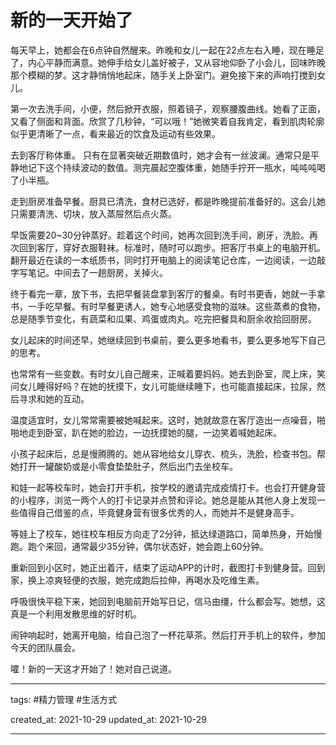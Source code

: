 # 新的一天开始了

每天早上，她都会在6点钟自然醒来。昨晚和女儿一起在22点左右入睡，现在睡足了，内心平静而满意。她伸手给女儿盖好被子，又从容地仰卧了小会儿，回味昨晚那个模糊的梦。这才静悄悄地起床，随手关上卧室门。避免接下来的声响打搅到女儿。

第一次去洗手间，小便，然后掀开衣服，照着镜子，观察腰腹曲线。她看了正面，又看了侧面和背面。欣赏了几秒钟，“可以哦！”她微笑着自我肯定，看到肌肉轮廓似乎更清晰了一点，看来最近的饮食及运动有些效果。

去到客厅称体重。 只有在显著突破近期数值时，她才会有一丝波澜。通常只是平静地记下这个持续波动的数值。测完晨起空腹体重，她随手拧开一瓶水，吨吨吨喝了小半瓶。

走到厨房准备早餐。厨具已清洗，食材已选好，都是昨晚提前准备好的。这会儿她只需要清洗、切块，放入蒸屉然后点火蒸。

早饭需要20~30分钟蒸好。趁着这个时间，她再次回到洗手间，刷牙，洗脸。再次回到客厅，穿好衣服鞋袜。标准时，随时可以跑步。把客厅书桌上的电脑开机。翻开最近在读的一本纸质书，同时打开电脑上的阅读笔记仓库，一边阅读，一边敲字写笔记。中间去了一趟厨房，关掉火。

终于看完一章，放下书，去把早餐装盘拿到客厅的餐桌。有时书更香，她就一手拿书，一手吃早餐。有时早餐更诱人，她专心地感受食物的滋味。这些蒸煮的食物，总是随季节变化，有蔬菜和瓜果、鸡蛋或肉丸。吃完把餐具和厨余收拾回厨房。

女儿起床的时间还早，她继续回到书桌前，要么更多地看书，要么更多地写下自己的思考。

也常常有一些变数。有时女儿自己醒来，正喊着要妈妈。她去到卧室，爬上床，笑问女儿睡得好吗？在她的抚摸下，女儿可能继续睡下，也可能直接起床，拉尿，然后寻求和她的互动。

温度适宜时，女儿常常需要被她喊起来。这时，她就故意在客厅造出一点噪音，啪啪地走到卧室，趴在她的脸边，一边抚摸她的腿，一边笑着喊她起床。

小孩子起床后，总是慢腾腾的。她从容地给女儿穿衣、梳头，洗脸，检查书包。帮她打开一罐酸奶或是小零食垫垫肚子，然后出门去坐校车。

和娃一起等校车时，她会打开手机，按学校的邀请完成疫情打卡。也会打开健身营的小程序，浏览一两个人的打卡记录并点赞和评论。她总是能从其他人身上发现一些值得自己借鉴的点，毕竟健身营有很多优秀的人，而她并不是健身高手。

等娃上了校车，她往校车相反方向走了2分钟，抵达绿道路口，简单热身，开始慢跑。跑个来回，通常最少35分钟，偶尔状态好，她会跑上60分钟。

重新回到小区时，她正出着汗，结束了运动APP的计时，截图打卡到健身营。回到家，换上凉爽轻便的衣服，她完成跑后拉伸，再喝水及吃维生素。

呼吸很快平稳下来，她回到电脑前开始写日记，信马由缰，什么都会写。她想，这真是一个利用发散思维的好时机。

闹钟响起时，她离开电脑，给自己泡了一杯花草茶。然后打开手机上的软件，参加今天的团队晨会。

嚯！新的一天这才开始了！她对自己说道。


---

tags: #精力管理 #生活方式 

created_at: 2021-10-29
updated_at: 2021-10-29

---


